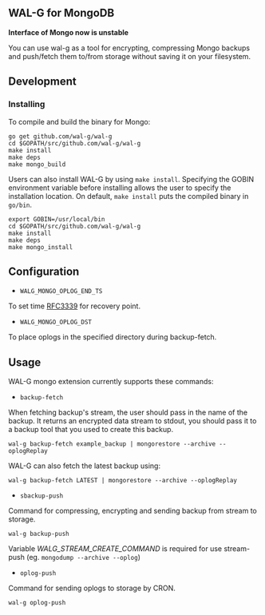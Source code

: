 ## WAL-G for MongoDB

**Interface of Mongo now is unstable**

You can use wal-g as a tool for encrypting, compressing Mongo backups and push/fetch them to/from storage without saving it on your filesystem.

Development
-----------
### Installing
To compile and build the binary for Mongo:

```
go get github.com/wal-g/wal-g
cd $GOPATH/src/github.com/wal-g/wal-g
make install
make deps
make mongo_build
```
Users can also install WAL-G by using `make install`. Specifying the GOBIN environment variable before installing allows the user to specify the installation location. On default, `make install` puts the compiled binary in `go/bin`.
```
export GOBIN=/usr/local/bin
cd $GOPATH/src/github.com/wal-g/wal-g
make install
make deps
make mongo_install
```

Configuration
-------------

* `WALG_MONGO_OPLOG_END_TS`

To set time [RFC3339](https://www.ietf.org/rfc/rfc3339.txt) for recovery point.

* `WALG_MONGO_OPLOG_DST`

To place oplogs in the specified directory during backup-fetch.

Usage
-----

WAL-G mongo extension currently supports these commands:

* ``backup-fetch``

When fetching backup's stream, the user should pass in the name of the backup. It returns an encrypted data stream to stdout, you should pass it to a backup tool that you used to create this backup.
```
wal-g backup-fetch example_backup | mongorestore --archive --oplogReplay
```
WAL-G can also fetch the latest backup using:

```
wal-g backup-fetch LATEST | mongorestore --archive --oplogReplay
```

* ``sbackup-push``

Command for compressing, encrypting and sending backup from stream to storage.

```
wal-g backup-push
```

Variable _WALG_STREAM_CREATE_COMMAND_ is required for use stream-push 
(eg. ```mongodump --archive --oplog```)

* ``oplog-push``

Command for sending oplogs to storage by CRON.

```
wal-g oplog-push
```
